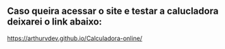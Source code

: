 ## Caso queira acessar o site e testar a calucladora deixarei o link abaixo:
https://arthurvdev.github.io/Calculadora-online/
